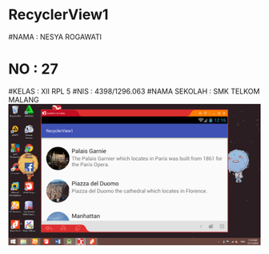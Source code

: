 # RecyclerView1
#NAMA         : NESYA ROGAWATI
# NO          : 27
#KELAS        : XII RPL 5
#NIS          : 4398/1296.063
#NAMA SEKOLAH : SMK TELKOM MALANG
![recycler%201](https://github.com/nesyar/RecyclerView1/blob/master/recycler%201.png)

